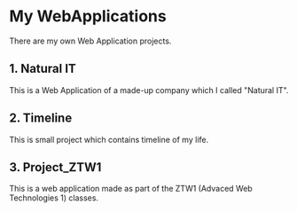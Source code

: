 # My WebApplications
There are my own Web Application projects.

## 1. Natural IT
This is a Web Application of a made-up company which I called "Natural IT".

## 2. Timeline
This is small project which contains timeline of my life.

## 3. Project_ZTW1
This is a web application made as part of the ZTW1 (Advaced Web Technologies 1) classes.
